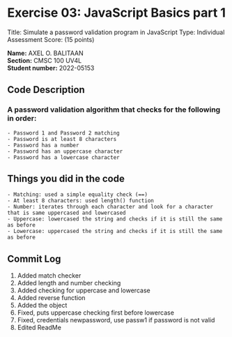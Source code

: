 # Exercise 03: JavaScript Basics part 1

Title: Simulate a password validation program in JavaScript
Type: Individual Assessment
Score: (15 points)


**Name:**
AXEL O. BALITAAN</br>
**Section:**
CMSC 100 UV4L</br>
**Student number:**
2022-05153</br>

## Code Description

### A password validation algorithm that checks for the following in order: 
    - Password 1 and Password 2 matching
    - Password is at least 8 characters
    - Password has a number
    - Password has an uppercase character
    - Password has a lowercase character

## Things you did in the code

    - Matching: used a simple equality check (==)
    - At least 8 characters: used length() function
    - Number: iterates through each character and look for a character that is same uppercased and lowercased
    - Uppercase: lowercased the string and checks if it is still the same as before
    - Lowercase: uppercased the string and checks if it is still the same as before


## Commit Log
1. Added match checker
2. Added length and number checking
3. Added checking for uppercase and lowercase
4. Added reverse function
5. Added the object
6. Fixed, puts uppercase checking first before lowercase
7. Fixed, credentials newpassword, use passw1 if password is not valid
7. Edited ReadMe